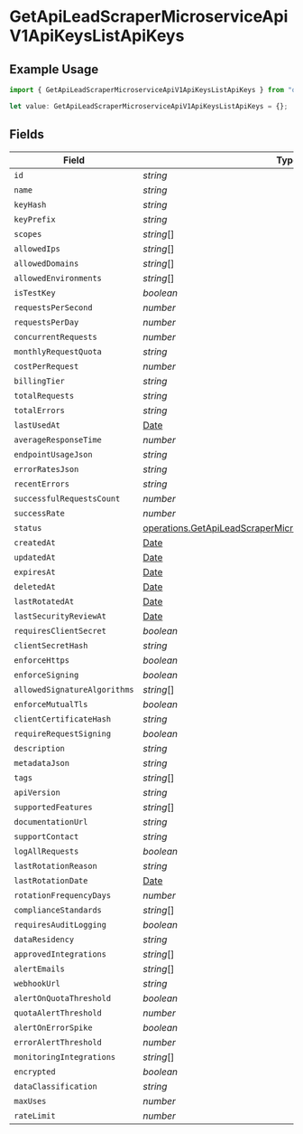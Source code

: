 # GetApiLeadScraperMicroserviceApiV1ApiKeysListApiKeys

## Example Usage

```typescript
import { GetApiLeadScraperMicroserviceApiV1ApiKeysListApiKeys } from "oppulence-backend-sdk/models/operations";

let value: GetApiLeadScraperMicroserviceApiV1ApiKeysListApiKeys = {};
```

## Fields

| Field                                                                                                                                            | Type                                                                                                                                             | Required                                                                                                                                         | Description                                                                                                                                      |
| ------------------------------------------------------------------------------------------------------------------------------------------------ | ------------------------------------------------------------------------------------------------------------------------------------------------ | ------------------------------------------------------------------------------------------------------------------------------------------------ | ------------------------------------------------------------------------------------------------------------------------------------------------ |
| `id`                                                                                                                                             | *string*                                                                                                                                         | :heavy_minus_sign:                                                                                                                               | N/A                                                                                                                                              |
| `name`                                                                                                                                           | *string*                                                                                                                                         | :heavy_minus_sign:                                                                                                                               | N/A                                                                                                                                              |
| `keyHash`                                                                                                                                        | *string*                                                                                                                                         | :heavy_minus_sign:                                                                                                                               | N/A                                                                                                                                              |
| `keyPrefix`                                                                                                                                      | *string*                                                                                                                                         | :heavy_minus_sign:                                                                                                                               | N/A                                                                                                                                              |
| `scopes`                                                                                                                                         | *string*[]                                                                                                                                       | :heavy_minus_sign:                                                                                                                               | N/A                                                                                                                                              |
| `allowedIps`                                                                                                                                     | *string*[]                                                                                                                                       | :heavy_minus_sign:                                                                                                                               | N/A                                                                                                                                              |
| `allowedDomains`                                                                                                                                 | *string*[]                                                                                                                                       | :heavy_minus_sign:                                                                                                                               | N/A                                                                                                                                              |
| `allowedEnvironments`                                                                                                                            | *string*[]                                                                                                                                       | :heavy_minus_sign:                                                                                                                               | N/A                                                                                                                                              |
| `isTestKey`                                                                                                                                      | *boolean*                                                                                                                                        | :heavy_minus_sign:                                                                                                                               | N/A                                                                                                                                              |
| `requestsPerSecond`                                                                                                                              | *number*                                                                                                                                         | :heavy_minus_sign:                                                                                                                               | N/A                                                                                                                                              |
| `requestsPerDay`                                                                                                                                 | *number*                                                                                                                                         | :heavy_minus_sign:                                                                                                                               | N/A                                                                                                                                              |
| `concurrentRequests`                                                                                                                             | *number*                                                                                                                                         | :heavy_minus_sign:                                                                                                                               | N/A                                                                                                                                              |
| `monthlyRequestQuota`                                                                                                                            | *string*                                                                                                                                         | :heavy_minus_sign:                                                                                                                               | N/A                                                                                                                                              |
| `costPerRequest`                                                                                                                                 | *number*                                                                                                                                         | :heavy_minus_sign:                                                                                                                               | N/A                                                                                                                                              |
| `billingTier`                                                                                                                                    | *string*                                                                                                                                         | :heavy_minus_sign:                                                                                                                               | N/A                                                                                                                                              |
| `totalRequests`                                                                                                                                  | *string*                                                                                                                                         | :heavy_minus_sign:                                                                                                                               | N/A                                                                                                                                              |
| `totalErrors`                                                                                                                                    | *string*                                                                                                                                         | :heavy_minus_sign:                                                                                                                               | N/A                                                                                                                                              |
| `lastUsedAt`                                                                                                                                     | [Date](https://developer.mozilla.org/en-US/docs/Web/JavaScript/Reference/Global_Objects/Date)                                                    | :heavy_minus_sign:                                                                                                                               | N/A                                                                                                                                              |
| `averageResponseTime`                                                                                                                            | *number*                                                                                                                                         | :heavy_minus_sign:                                                                                                                               | N/A                                                                                                                                              |
| `endpointUsageJson`                                                                                                                              | *string*                                                                                                                                         | :heavy_minus_sign:                                                                                                                               | N/A                                                                                                                                              |
| `errorRatesJson`                                                                                                                                 | *string*                                                                                                                                         | :heavy_minus_sign:                                                                                                                               | N/A                                                                                                                                              |
| `recentErrors`                                                                                                                                   | *string*                                                                                                                                         | :heavy_minus_sign:                                                                                                                               | N/A                                                                                                                                              |
| `successfulRequestsCount`                                                                                                                        | *number*                                                                                                                                         | :heavy_minus_sign:                                                                                                                               | N/A                                                                                                                                              |
| `successRate`                                                                                                                                    | *number*                                                                                                                                         | :heavy_minus_sign:                                                                                                                               | N/A                                                                                                                                              |
| `status`                                                                                                                                         | [operations.GetApiLeadScraperMicroserviceApiV1ApiKeysListStatus](../../models/operations/getapileadscrapermicroserviceapiv1apikeysliststatus.md) | :heavy_minus_sign:                                                                                                                               | N/A                                                                                                                                              |
| `createdAt`                                                                                                                                      | [Date](https://developer.mozilla.org/en-US/docs/Web/JavaScript/Reference/Global_Objects/Date)                                                    | :heavy_minus_sign:                                                                                                                               | N/A                                                                                                                                              |
| `updatedAt`                                                                                                                                      | [Date](https://developer.mozilla.org/en-US/docs/Web/JavaScript/Reference/Global_Objects/Date)                                                    | :heavy_minus_sign:                                                                                                                               | N/A                                                                                                                                              |
| `expiresAt`                                                                                                                                      | [Date](https://developer.mozilla.org/en-US/docs/Web/JavaScript/Reference/Global_Objects/Date)                                                    | :heavy_minus_sign:                                                                                                                               | N/A                                                                                                                                              |
| `deletedAt`                                                                                                                                      | [Date](https://developer.mozilla.org/en-US/docs/Web/JavaScript/Reference/Global_Objects/Date)                                                    | :heavy_minus_sign:                                                                                                                               | N/A                                                                                                                                              |
| `lastRotatedAt`                                                                                                                                  | [Date](https://developer.mozilla.org/en-US/docs/Web/JavaScript/Reference/Global_Objects/Date)                                                    | :heavy_minus_sign:                                                                                                                               | N/A                                                                                                                                              |
| `lastSecurityReviewAt`                                                                                                                           | [Date](https://developer.mozilla.org/en-US/docs/Web/JavaScript/Reference/Global_Objects/Date)                                                    | :heavy_minus_sign:                                                                                                                               | N/A                                                                                                                                              |
| `requiresClientSecret`                                                                                                                           | *boolean*                                                                                                                                        | :heavy_minus_sign:                                                                                                                               | N/A                                                                                                                                              |
| `clientSecretHash`                                                                                                                               | *string*                                                                                                                                         | :heavy_minus_sign:                                                                                                                               | N/A                                                                                                                                              |
| `enforceHttps`                                                                                                                                   | *boolean*                                                                                                                                        | :heavy_minus_sign:                                                                                                                               | N/A                                                                                                                                              |
| `enforceSigning`                                                                                                                                 | *boolean*                                                                                                                                        | :heavy_minus_sign:                                                                                                                               | N/A                                                                                                                                              |
| `allowedSignatureAlgorithms`                                                                                                                     | *string*[]                                                                                                                                       | :heavy_minus_sign:                                                                                                                               | N/A                                                                                                                                              |
| `enforceMutualTls`                                                                                                                               | *boolean*                                                                                                                                        | :heavy_minus_sign:                                                                                                                               | N/A                                                                                                                                              |
| `clientCertificateHash`                                                                                                                          | *string*                                                                                                                                         | :heavy_minus_sign:                                                                                                                               | N/A                                                                                                                                              |
| `requireRequestSigning`                                                                                                                          | *boolean*                                                                                                                                        | :heavy_minus_sign:                                                                                                                               | N/A                                                                                                                                              |
| `description`                                                                                                                                    | *string*                                                                                                                                         | :heavy_minus_sign:                                                                                                                               | N/A                                                                                                                                              |
| `metadataJson`                                                                                                                                   | *string*                                                                                                                                         | :heavy_minus_sign:                                                                                                                               | N/A                                                                                                                                              |
| `tags`                                                                                                                                           | *string*[]                                                                                                                                       | :heavy_minus_sign:                                                                                                                               | N/A                                                                                                                                              |
| `apiVersion`                                                                                                                                     | *string*                                                                                                                                         | :heavy_minus_sign:                                                                                                                               | N/A                                                                                                                                              |
| `supportedFeatures`                                                                                                                              | *string*[]                                                                                                                                       | :heavy_minus_sign:                                                                                                                               | N/A                                                                                                                                              |
| `documentationUrl`                                                                                                                               | *string*                                                                                                                                         | :heavy_minus_sign:                                                                                                                               | N/A                                                                                                                                              |
| `supportContact`                                                                                                                                 | *string*                                                                                                                                         | :heavy_minus_sign:                                                                                                                               | N/A                                                                                                                                              |
| `logAllRequests`                                                                                                                                 | *boolean*                                                                                                                                        | :heavy_minus_sign:                                                                                                                               | N/A                                                                                                                                              |
| `lastRotationReason`                                                                                                                             | *string*                                                                                                                                         | :heavy_minus_sign:                                                                                                                               | N/A                                                                                                                                              |
| `lastRotationDate`                                                                                                                               | [Date](https://developer.mozilla.org/en-US/docs/Web/JavaScript/Reference/Global_Objects/Date)                                                    | :heavy_minus_sign:                                                                                                                               | N/A                                                                                                                                              |
| `rotationFrequencyDays`                                                                                                                          | *number*                                                                                                                                         | :heavy_minus_sign:                                                                                                                               | N/A                                                                                                                                              |
| `complianceStandards`                                                                                                                            | *string*[]                                                                                                                                       | :heavy_minus_sign:                                                                                                                               | N/A                                                                                                                                              |
| `requiresAuditLogging`                                                                                                                           | *boolean*                                                                                                                                        | :heavy_minus_sign:                                                                                                                               | N/A                                                                                                                                              |
| `dataResidency`                                                                                                                                  | *string*                                                                                                                                         | :heavy_minus_sign:                                                                                                                               | N/A                                                                                                                                              |
| `approvedIntegrations`                                                                                                                           | *string*[]                                                                                                                                       | :heavy_minus_sign:                                                                                                                               | N/A                                                                                                                                              |
| `alertEmails`                                                                                                                                    | *string*[]                                                                                                                                       | :heavy_minus_sign:                                                                                                                               | N/A                                                                                                                                              |
| `webhookUrl`                                                                                                                                     | *string*                                                                                                                                         | :heavy_minus_sign:                                                                                                                               | N/A                                                                                                                                              |
| `alertOnQuotaThreshold`                                                                                                                          | *boolean*                                                                                                                                        | :heavy_minus_sign:                                                                                                                               | N/A                                                                                                                                              |
| `quotaAlertThreshold`                                                                                                                            | *number*                                                                                                                                         | :heavy_minus_sign:                                                                                                                               | N/A                                                                                                                                              |
| `alertOnErrorSpike`                                                                                                                              | *boolean*                                                                                                                                        | :heavy_minus_sign:                                                                                                                               | N/A                                                                                                                                              |
| `errorAlertThreshold`                                                                                                                            | *number*                                                                                                                                         | :heavy_minus_sign:                                                                                                                               | N/A                                                                                                                                              |
| `monitoringIntegrations`                                                                                                                         | *string*[]                                                                                                                                       | :heavy_minus_sign:                                                                                                                               | N/A                                                                                                                                              |
| `encrypted`                                                                                                                                      | *boolean*                                                                                                                                        | :heavy_minus_sign:                                                                                                                               | N/A                                                                                                                                              |
| `dataClassification`                                                                                                                             | *string*                                                                                                                                         | :heavy_minus_sign:                                                                                                                               | N/A                                                                                                                                              |
| `maxUses`                                                                                                                                        | *number*                                                                                                                                         | :heavy_minus_sign:                                                                                                                               | N/A                                                                                                                                              |
| `rateLimit`                                                                                                                                      | *number*                                                                                                                                         | :heavy_minus_sign:                                                                                                                               | N/A                                                                                                                                              |